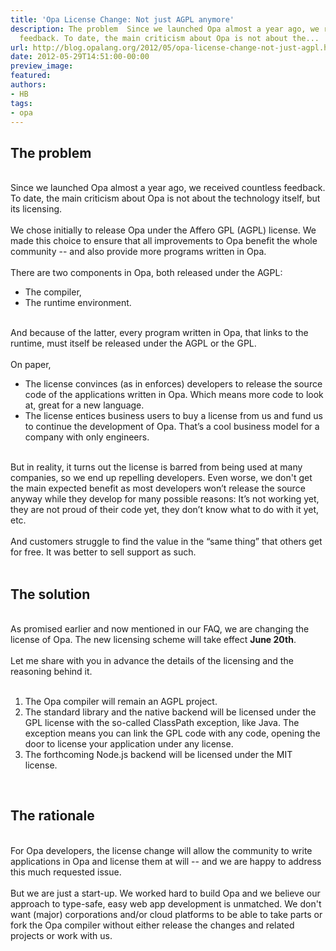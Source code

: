 ```yaml
---
title: 'Opa License Change: Not just AGPL anymore'
description: The problem  Since we launched Opa almost a year ago, we received countless
  feedback. To date, the main criticism about Opa is not about the...
url: http://blog.opalang.org/2012/05/opa-license-change-not-just-agpl.html
date: 2012-05-29T14:51:00-00:00
preview_image:
featured:
authors:
- HB
tags:
- opa
---
```


<h2>The problem</h2><br/>
Since we launched Opa almost a year ago, we received countless feedback. To date, the main criticism about Opa is not about the technology itself, but its licensing.<br/>
<br/>
We chose initially to release Opa under the Affero GPL (AGPL) license. We made this choice to ensure that all improvements to Opa benefit the whole community -- and also provide more programs written in Opa.<br/>
<br/>
There are two components in Opa, both released under the AGPL:<br/>
<ul><li>The compiler,</li>
<li>The runtime environment.</li>
</ul><br/>
And because of the latter, every program written in Opa, that links to the runtime, must itself be released under the AGPL or the GPL.<br/>
<br/>
On paper,<br/>
<ul><li>The license convinces (as in enforces) developers to release the source code of the applications written in Opa. Which means more code to look at, great for a new language.</li>
<li>The license entices business users to buy a license from us and fund us to continue the development of Opa. That&rsquo;s a cool business model for a company with only engineers.</li>
</ul><br/>
But in reality, it turns out the license is barred from being used at many companies, so we end up repelling developers. Even worse, we don't get the main expected benefit as most developers won&rsquo;t release the source anyway while they develop for many possible reasons: It&rsquo;s not working yet, they are not proud of their code yet, they don&rsquo;t know what to do with it yet, etc.<br/>
<br/>
And customers struggle to find the value in the &ldquo;same thing&rdquo; that others get for free. It was better to sell support as such.<br/>
<br/>
<h2>The solution</h2><br/>
As promised earlier and now mentioned in our FAQ, we are changing the license of Opa. The new licensing scheme will take effect <strong>June 20th</strong>.<br/>
<br/>
Let me share with you in advance the details of the licensing and the reasoning behind it.<br/>
<br/>
<ol><li>The Opa compiler will remain an AGPL project.</li>
<li>The standard library and the native backend will be licensed under the GPL license with the so-called ClassPath exception, like Java. The exception means you can link the GPL code with any code, opening the door to license your application under any license.</li>
<li>The forthcoming Node.js backend will be licensed under the MIT license.</li>
</ol><br/>
<h2>The rationale</h2><br/>
For Opa developers, the license change will allow the community to write applications in Opa and license them at will -- and we are happy to address this much requested issue.<br/>
<br/>
But we are just a start-up. We worked hard to build Opa and we believe our approach to type-safe, easy web app development is unmatched. We don't want (major) corporations and/or cloud platforms to be able to take parts or fork the Opa <emph>compiler</emph> without either release the changes and related projects or work with us.
